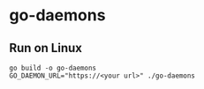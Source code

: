 # go-daemons
## Run on Linux
```shell
go build -o go-daemons
GO_DAEMON_URL="https://<your url>" ./go-daemons
```